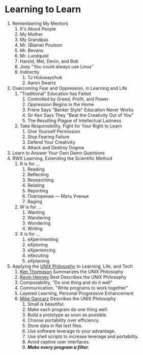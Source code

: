 # Learning to Learn

1. Remembering My Mentors
   1. It's About People
   1. My Mother
   1. My Grandpas
   1. Mr. (Blaine) Poulson
   1. Mr. Bevans
   1. Mr. Lundquist 
   1. Harold, Mel, Devin, and Bob
   1. Joey "You could always use Linux"
   1. Indirectly
      1. TJ Holowaychuk
      1. Aaron Swartz
1. Overcoming Fear and Oppression, in Learning and Life
   1. "Traditional" Education has Failed
       1. Controlled by Greed, Profit, and Power
       1. Oppression Begins in the Home
       1. Friere Says "Banker Style" Education Never Works
       1. Sir Ken Says They "Beat the Creativity Out of You"
       1. The Resulting Plague of Intellectual Laziness
   1. Take Responsibility, Fight for Your Right to Learn
      1. Give Yourself Permission
      1. Stop Fearing Failure
      1. Defend Your Creativity
      1. Attack and Destroy Dogma
1. Learn to Answer Your Own Damn Questions
1. RWX Learning, Extending the Scientific Method
   1. R is for ...
      1. Reading
      1. Reflecting
      1. Researching
      1. Relating
      1. Reporting
      1. Повторение — Мать Ученья
      1. Raging
   1. W is for ...
      1. Wanting
      1. Wandering
      1. Wondering
      1. Writing
   1. X is for ...
      1. eXperimenting
      1. eXploring
      1. eXperiencing
      1. eXecuting
      1. eXplaining
1. Applying the [UNIX Philosophy] to Learning, Life, and Tech
   1. [Ken Thompson] Summarizes the UNIX Philosophy
   1. [Kevin Henney] Best Describes the UNIX Philosophy
   1. Composability, "Do one thing and do it well"
   1. Communication, "Write programs to work together"
   1. Layered Learning, Personal Progressive Enhancement
   1. [Mike Gancarz] Describes the UNIX Philosophy
      1. Small is beautiful.
      1. Make each program do one thing well.
      1. Build a prototype as soon as possible.
      1. Choose portability over efficiency.
      1. Store data in flat text files.
      1. Use software leverage to your advantage.
      1. Use shell scripts to increase leverage and portability.
      1. Avoid captive user interfaces.
      1. ***Make every program a filter.***

[Ken Thompson]: <https://youtu.be/tc4ROCJYbm0?t=329>
[Unix Philosophy]: <https://en.wikipedia.org/wiki/Unix_philosophy>
[Kevin Henney]: <https://youtu.be/KjgvffBlWAg?t=1488>
[Mike Gancarz]: <https://en.wikipedia.org/wiki/Unix_philosophy#Mike_Gancarz:_The_UNIX_Philosophy>
